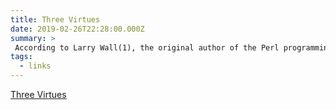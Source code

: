 ```yaml
---
title: Three Virtues
date: 2019-02-26T22:28:00.000Z
summary: >
 According to Larry Wall(1), the original author of the Perl programming language, there are three great virtues of a programmer; Laziness, Impatience and Hubris
tags:
  - links
---
```



<div class="links">
<a href="http://threevirtues.com/">Three Virtues</a>

</div>
